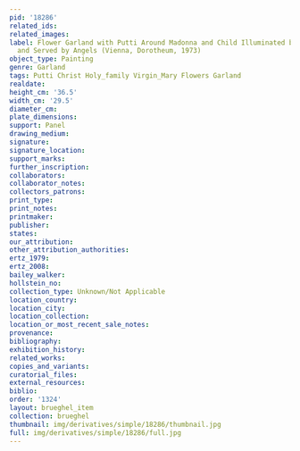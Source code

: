 ```yaml
---
pid: '18286'
related_ids: 
related_images: 
label: Flower Garland with Putti Around Madonna and Child Illuminated by Holy Spirit
  and Served by Angels (Vienna, Dorotheum, 1973)
object_type: Painting
genre: Garland
tags: Putti Christ Holy_family Virgin_Mary Flowers Garland
realdate: 
height_cm: '36.5'
width_cm: '29.5'
diameter_cm: 
plate_dimensions: 
support: Panel
drawing_medium: 
signature: 
signature_location: 
support_marks: 
further_inscription: 
collaborators: 
collaborator_notes: 
collectors_patrons: 
print_type: 
print_notes: 
printmaker: 
publisher: 
states: 
our_attribution: 
other_attribution_authorities: 
ertz_1979: 
ertz_2008: 
bailey_walker: 
hollstein_no: 
collection_type: Unknown/Not Applicable
location_country: 
location_city: 
location_collection: 
location_or_most_recent_sale_notes: 
provenance: 
bibliography: 
exhibition_history: 
related_works: 
copies_and_variants: 
curatorial_files: 
external_resources: 
biblio: 
order: '1324'
layout: brueghel_item
collection: brueghel
thumbnail: img/derivatives/simple/18286/thumbnail.jpg
full: img/derivatives/simple/18286/full.jpg
---
```

